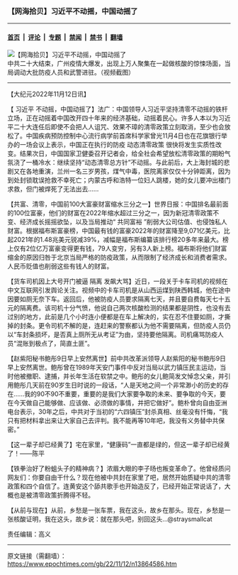 ### 【网海拾贝】习近平不动摇，中国动摇了

---

#### [首页](../../../..?n13864586) &nbsp;|&nbsp; [评论](../../../../../epoch-comment?n13864586) &nbsp;|&nbsp; [专题](../../../../../epoch-special?n13864586) &nbsp;|&nbsp; [禁闻](../../../../../epoch-news?n13864586) &nbsp;|&nbsp; [禁书](../../../../../books?n13864586) &nbsp;|&nbsp; [翻墙](https://github.com/gfw-breaker/nogfw/blob/master/README.md?n13864586)


<div><img alt="【网海拾贝】习近平不动摇，中国动摇了" class="attachment-djy_600_400 size-djy_600_400 wp-post-image" src="https://i.epochtimes.com/assets/uploads/2022/11/id13864602-FotoJet-3-5-600x400.jpeg"/>
<div class="caption">
 中共二十大结束，广州疫情大爆发，出现上万人聚集在一起做核酸的惊悚场面，当局调动大批防疫人员和武警进驻。（视频截图）
</div></div><hr/><div class="post_content" id="artbody" itemprop="articleBody">
 <!-- article content begin -->
 <p>
  【大纪元2022年11月12日讯】
 </p>
 <p>
  【
  <ok href="https://www.epochtimes.com/gb/tag/%E4%B9%A0%E8%BF%91%E5%B9%B3.html">
   习近平
  </ok>
  不动摇，中国动摇了】法广：中国领导人习近平坚持清零不动摇的铁杆立场，正在动摇着中国改开四十年来的经济基础，动摇着民心。许多人本以为习近平二十大连任后即使不会把人人诅咒、效果不璋的清零政策立刻取消，至少也会放松了。中国疾病预防控制中心流行病学前首席科学家曾光11月4日也在花旗银行举办的一场会议上表示，中国正在执行的防疫
  <ok href="https://www.epochtimes.com/gb/tag/%E5%8A%A8%E6%80%81%E6%B8%85%E9%9B%B6%E6%94%BF%E7%AD%96.html">
   动态清零政策
  </ok>
  很快将发生实质性改变。结果次日，中国国家卫健委召开记者会，给全社会希望放松清零政策的期盼气氛浇了一桶冷水：继续坚持“动态清零总方针”不动摇。与此前后，大上海封城的悲剧又在各地重演，兰州一名三岁男孩，煤气中毒，医院离家仅仅十分钟距离，因为到处封锁耽误抢救不幸死亡；内蒙古呼和浩特一位妇人跳楼，她的女儿要冲出楼门求救，但门被焊死了无法出去……
 </p>
 <p>
  【共富、清零，中国前100大富豪财富缩水三分之一】世界日报：中国排名最前面的100位富豪，他们的财富在2022年缩水超过三分之一，因为新冠清零政策不变、经济成长摇摇欲坠，以及当局推动“
  <ok href="https://www.epochtimes.com/gb/tag/%E5%85%B1%E5%90%8C%E5%AF%8C%E8%A3%95.html">
   共同富裕
  </ok>
  ”削弱大公司估值、也侵蚀私人财富。根据福布斯富豪榜，中国最有钱的富豪2022年的财富降至9,071亿美元，比起2021年的1.48兆美元锐减39%，减幅是福布斯编纂该排行榜20多年来最大。榜上仅有2位亿万富豪变得更有钱，79人变穷，另有3人新上榜。福布斯将他们财富缩金的原因归咎于北京当局严格的防疫政策，从而限制了经济成长和消费者需求。人民币贬值也削弱这些有钱人的财富。
 </p>
 <p>
  【货车司机因上大号开门被逼
  <ok href="https://www.epochtimes.com/gb/tag/%E9%9A%94%E7%A6%BB.html">
   隔离
  </ok>
  发飙大骂】近日，一段关于卡车司机的视频在中文互联网引发舆论关注。视频中的卡车司机是从山西运煤到陕西韩城，他在途中因要如厕无奈下车。返回后，他被防疫人员要求隔离七天，并且要自费每天七十五元的隔离费。该司机十分气愤，他说自己两次核酸检测的结果都是阴性，也没有去过别的地方，此前是几个小时连小便都是在车上解决的，实在忍不住要如厕，才撕掉的封条。更令司机不解的是，连赶来的警察都认为他不需要隔离，但防疫人员仍以“车封条损坏，是否真上厕所无从考证”为由，坚持要他隔离。司机痛骂防疫人员“混账到极点了，简直土匪”。
 </p>
 <p>
  【赵紫阳秘书鲍彤9日早上安然离世】前中共改革派领导人赵紫阳的秘书鲍彤9日早上安然离世。鲍彤曾在1989年天安门事件中反对当局以武力镇压民主运动，当时他被撤职、逮捕，并长年生活在软禁之中。鲍彤的女儿鲍简发文悼念父亲，并引用鲍彤几天前在90岁生日时说的一段话，“人是天地之间一个非常渺小的历史的存在……我的90不90不重要，重要的是我们大家要争取的未来、要争取的今天，要在今天做自己能够做、应该做、必须做的事情，并把它做好”。鲍朴曾向自由亚洲电台表示，30年之后，中共对于当初的“六四镇压”封杀真相、丝毫没有忏悔，“我只有把材料拿出来让大家自己去评判。我不能再等10年吧，我没有义务替中共保密。”
 </p>
 <p>
  【这一辈子却已经黄了】宅在家里，“健康码”一直都是绿的，但这一辈子却已经黄了！——陈平
 </p>
 <p>
  【铁拳治好了粉蛆头子的精神病？】浓眉大眼的李子旸也叛变革命了。他曾经质问网友们：你要自由干什么？现在他被中共封在家里了吧，居然开始质疑中共的清零政策和四个自信了。连黄安这个舔共歌手也开始造反了，已经开始正常说话了，大概也是被清零政策折腾得不轻。
 </p>
 <p>
  【从前与现在】从前，乡愁是一张车票，我在这头，故乡在那头。现在，乡愁是一张核酸证明，我在这头，故乡说：就在那头吧，别回这头…@straysmallcat
 </p>
 <p>
  责任编辑：高义
 </p>
 <!-- article content end -->
 <div id="below_article_ad">
 </div>
</div>


---

原文链接（需翻墙）：https://www.epochtimes.com/gb/22/11/12/n13864586.htm